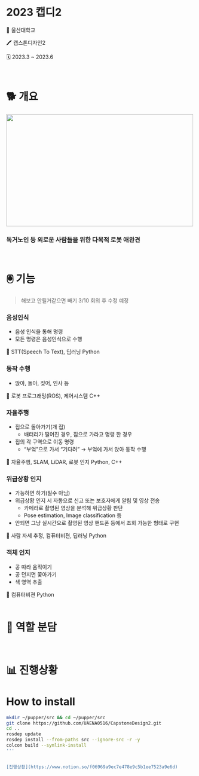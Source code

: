 # 2023 캡디2

🏫 울산대학교

🖍️ 캡스톤디자인2

🗓️ 2023.3 ~ 2023.6

<br/>

# 🐕 개요

<img src="github_img/image_JGcqS0fyMf.avif" width="500" height="300"/>

### 독거노인 등 외로운 사람들을 위한 다목적 로봇 애완견

<br/>

# 🖲️ 기능



> 해보고 안될거같으면 빼기
3/10 회의 후 수정 예정
> 

### 음성인식

- 음성 인식을 통해 명령
- 모든 명령은 음성인식으로 수행

<aside>
📌 STT(Speech To Text), 딥러닝
Python

</aside>

### 동작 수행

- 앉아, 돌아, 짖어, 인사 등

<aside>
📌 로봇 프로그래밍(ROS), 제어시스템
C++

</aside>

### 자율주행

- 집으로 돌아가기(개 집)
    - 배터리가 떨어진 경우, 집으로 가라고 명령 한 경우
- 집의 각 구역으로 이동 명령
    - “부엌”으로 가서 “기다려” → 부엌에 가서 앉아 동작 수행

<aside>
📌 자율주행, SLAM, LiDAR, 로봇 인지
Python, C++

</aside>

### 위급상황 인지

- 가능하면 하기(필수 아님)
- 위급상황 인지 시 자동으로 신고 또는 보호자에게 알림 및 영상 전송
    - 카메라로 촬영된 영상을 분석해 위급상황 판단
    - Pose estimation, Image classification 등
- 안되면 그냥 실시간으로 촬영된 영상 핸드폰 등에서 조회 가능한 형태로 구현

<aside>
📌 사람 자세 추정, 컴퓨터비젼, 딥러닝
Python

</aside>

### 객체 인지

- 공 따라 움직이기
- 공 던지면 쫓아가기
- 색 영역 추출

<aside>
📌 컴퓨터비젼
Python

</aside>

<br/>

# 🧑 역할 분담

<br/>

# 📊 진행상황


# How to install
```sh
mkdir ~/pupper/src && cd ~/pupper/src
git clone https://github.com/UAENA0516/CapstoneDesign2.git
cd ..
rosdep update
rosdep install --from-paths src --ignore-src -r -y
colcon build --symlink-install
'''


[진행상황](https://www.notion.so/f06969a9ec7e478e9c5b1ee7523a9e6d)

